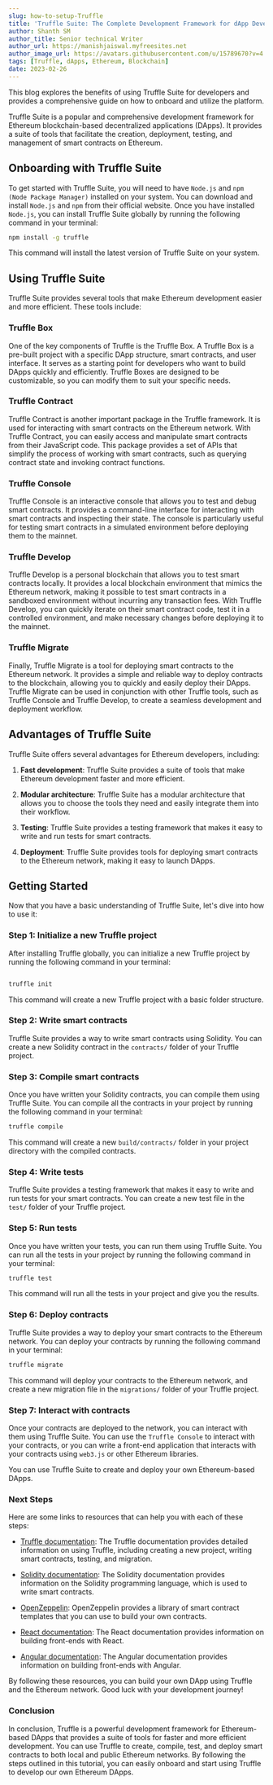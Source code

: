 ```yaml
---
slug: how-to-setup-Truffle
title: 'Truffle Suite: The Complete Development Framework for dApp Developers'
author: Shanth SM
author_title: Senior technical Writer
author_url: https://manishjaiswal.myfreesites.net
author_image_url: https://avatars.githubusercontent.com/u/15789670?v=4
tags: [Truffle, dApps, Ethereum, Blockchain]
date: 2023-02-26
---
```


This blog explores the benefits of using Truffle Suite for developers and provides a comprehensive guide on how to onboard and utilize the platform.

<!--truncate-->

Truffle Suite is a popular and comprehensive development framework for Ethereum blockchain-based decentralized applications (DApps). It provides a suite of tools that facilitate the creation, deployment, testing, and management of smart contracts on Ethereum. 


## Onboarding with Truffle Suite

To get started with Truffle Suite, you will need to have `Node.js` and `npm (Node Package Manager)` installed on your system. 
You can download and install `Node.js` and `npm` from their official website. Once you have installed `Node.js`, you can install Truffle Suite globally by running the following command in your terminal:

```bash
npm install -g truffle
```

This command will install the latest version of Truffle Suite on your system.

## Using Truffle Suite

Truffle Suite provides several tools that make Ethereum development easier and more efficient. These tools include:

### Truffle Box 
One of the key components of Truffle is the Truffle Box. A Truffle Box is a pre-built project with a specific DApp structure, smart contracts, and user interface. It serves as a starting point for developers who want to build DApps quickly and efficiently. Truffle Boxes are designed to be customizable, so you can modify them to suit your specific needs.

### Truffle Contract
Truffle Contract is another important package in the Truffle framework. It is used for interacting with smart contracts on the Ethereum network. With Truffle Contract, you can easily access and manipulate smart contracts from their JavaScript code. This package provides a set of APIs that simplify the process of working with smart contracts, such as querying contract state and invoking contract functions.

### Truffle Console 
Truffle Console is an interactive console that allows you to test and debug smart contracts. It provides a command-line interface for interacting with smart contracts and inspecting their state. The console is particularly useful for testing smart contracts in a simulated environment before deploying them to the mainnet.

### Truffle Develop
Truffle Develop is a personal blockchain that allows you to test smart contracts locally. It provides a local blockchain environment that mimics the Ethereum network, making it possible to test smart contracts in a sandboxed environment without incurring any transaction fees. With Truffle Develop, you can quickly iterate on their smart contract code, test it in a controlled environment, and make necessary changes before deploying it to the mainnet.

### Truffle Migrate 
Finally, Truffle Migrate is a tool for deploying smart contracts to the Ethereum network. It provides a simple and reliable way to deploy contracts to the blockchain, allowing you to quickly and easily deploy their DApps. Truffle Migrate can be used in conjunction with other Truffle tools, such as Truffle Console and Truffle Develop, to create a seamless development and deployment workflow.

## Advantages of Truffle Suite

Truffle Suite offers several advantages for Ethereum developers, including:

1. **Fast development**: Truffle Suite provides a suite of tools that make Ethereum development faster and more efficient.

2. **Modular architecture**: Truffle Suite has a modular architecture that allows you to choose the tools they need and easily integrate them into their workflow.

3. **Testing**: Truffle Suite provides a testing framework that makes it easy to write and run tests for smart contracts.

4. **Deployment**: Truffle Suite provides tools for deploying smart contracts to the Ethereum network, making it easy to launch DApps.

## Getting Started

Now that you have a basic understanding of Truffle Suite, let's dive into how to use it:

### Step 1: Initialize a new Truffle project

After installing Truffle globally, you can initialize a new Truffle project by running the following command in your terminal:
```csharp

truffle init
```
This command will create a new Truffle project with a basic folder structure.

### Step 2: Write smart contracts
Truffle Suite provides a way to write smart contracts using Solidity. You can create a new Solidity contract in the `contracts/` folder of your Truffle project.

### Step 3: Compile smart contracts
Once you have written your Solidity contracts, you can compile them using Truffle Suite. You can compile all the contracts in your project by running the following command in your terminal:

```bash
truffle compile
```

This command will create a new `build/contracts/` folder in your project directory with the compiled contracts.

### Step 4: Write tests
Truffle Suite provides a testing framework that makes it easy to write and run tests for your smart contracts. You can create a new test file in the `test/` folder of your Truffle project.

### Step 5: Run tests
Once you have written your tests, you can run them using Truffle Suite. You can run all the tests in your project by running the following command in your terminal:

```bash
truffle test
```

This command will run all the tests in your project and give you the results.

### Step 6: Deploy contracts
Truffle Suite provides a way to deploy your smart contracts to the Ethereum network. You can deploy your contracts by running the following command in your terminal:

```bash
truffle migrate
```

This command will deploy your contracts to the Ethereum network, and create a new migration file in the `migrations/` folder of your Truffle project.

### Step 7: Interact with contracts
Once your contracts are deployed to the network, you can interact with them using Truffle Suite. You can use the `Truffle Console` to interact with your contracts, or you can write a front-end application that interacts with your contracts using `web3.js` or other Ethereum libraries.

You can use Truffle Suite to create and deploy your own Ethereum-based DApps.


### Next Steps
Here are some links to resources that can help you with each of these steps:

- [Truffle documentation](https://trufflesuite.com/docs/): The Truffle documentation provides detailed information on using Truffle, including creating a new project, writing smart contracts, testing, and migration.

- [Solidity documentation](https://docs.soliditylang.org/en/v0.8.19/): The Solidity documentation provides information on the Solidity programming language, which is used to write smart contracts.

- [OpenZeppelin](https://www.openzeppelin.com/contracts): OpenZeppelin provides a library of smart contract templates that you can use to build your own contracts.

- [React documentation](https://reactjs.org/docs/getting-started.html): The React documentation provides information on building front-ends with React.

- [Angular documentation](https://angular.io/docs): The Angular documentation provides information on building front-ends with Angular.

By following these resources, you can build your own DApp using Truffle and the Ethereum network. Good luck with your development journey!

### Conclusion

In conclusion, Truffle is a powerful development framework for Ethereum-based DApps that provides a suite of tools for faster and more efficient development. You can use Truffle to create, compile, test, and deploy smart contracts to both local and public Ethereum networks. By following the steps outlined in this tutorial, you can easily onboard and start using Truffle to develop our own Ethereum DApps.